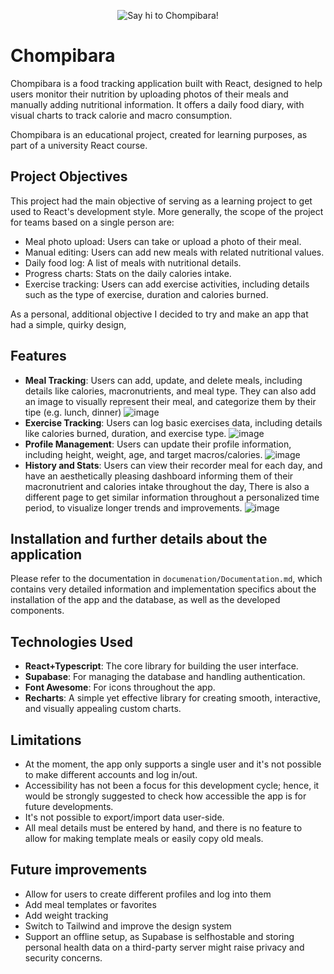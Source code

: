 <p align="center">
  <img src="https://github.com/user-attachments/assets/b02f486e-0031-4375-90a4-8f1a7bbbd150" alt="Say hi to Chompibara!"/>
</p>

# Chompibara

Chompibara is a food tracking application built with React, designed to help users monitor their nutrition by uploading photos of their meals and manually adding nutritional information. It offers a daily food diary, with visual charts to track calorie and macro consumption.

Chompibara is an educational project, created for learning purposes, as part of a university React course.

## Project Objectives
This project had the main objective of serving as a learning project to get used to React's development style. 
More generally, the scope of the project for teams based on a single person are:
- Meal photo upload: Users can take or upload a photo of their meal.
- Manual editing: Users can add new meals with related nutritional values.
- Daily food log: A list of meals with nutritional details.
- Progress charts: Stats on the daily calories intake.
- Exercise tracking: Users can add exercise activities, including details such as the type of exercise, duration and calories burned.

As a personal, additional objective I decided to try and make an app that had a simple, quirky design,

## Features

- **Meal Tracking**: Users can add, update, and delete meals, including details like calories, macronutrients, and meal type. They can also add an image to visually represent their meal, and categorize them by their tipe (e.g. lunch, dinner)
![image](https://github.com/user-attachments/assets/e0cdd0fc-149a-4e21-96d2-f6abf96a2077)
- **Exercise Tracking**: Users can log basic exercises data, including details like calories burned, duration, and exercise type.
  ![image](https://github.com/user-attachments/assets/89952f32-cc62-4275-a800-8fc76840d1a1)
- **Profile Management**: Users can update their profile information, including height, weight, age, and target macros/calories.
  ![image](https://github.com/user-attachments/assets/81c5b9f5-4f30-4e78-8a9d-c3ef1182cb91)
- **History and Stats**: Users can view their recorder meal for each day, and have an aesthetically pleasing dashboard informing them of their macronutrient and calories intake throughout the day, There is also a different page to get similar information throughout a personalized time period, to visualize longer trends and improvements.
  ![image](https://github.com/user-attachments/assets/274e6d6d-4fb4-40ed-9ba8-e11fd79e6eb2)

## Installation and further details about the application
Please refer to the documentation in `documenation/Documentation.md`, which contains very detailed information and implementation specifics about the installation of the app and the database, as well as the developed components.
## Technologies Used

- **React+Typescript**: The core library for building the user interface.
- **Supabase**: For managing the database and handling authentication.
- **Font Awesome**: For icons throughout the app.
- **Recharts**: A simple yet effective library for creating smooth, interactive, and visually appealing custom charts.

## Limitations
- At the moment, the app only supports a single user and it's not possible to make different accounts and log in/out.
- Accessibility has not been a focus for this development cycle; hence, it would be strongly suggested to check how accessible the app is for future developments.
- It's not possible to export/import data user-side.
- All meal details must be entered by hand, and there is no feature to allow for making template meals or easily copy old meals.

## Future improvements
- Allow for users to create different profiles and log into them
- Add meal templates or favorites
- Add weight tracking
- Switch to Tailwind and improve the design system
- Support an offline setup, as Supabase is selfhostable and storing personal health data on a third-party server might raise privacy and security concerns.

